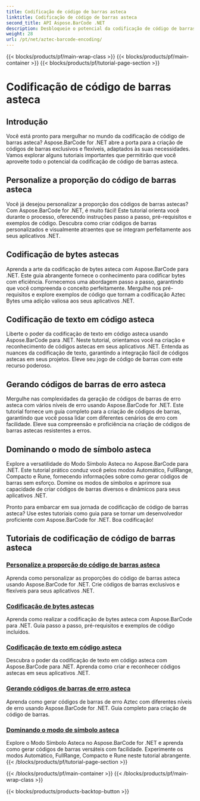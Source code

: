 ```yaml
---
title: Codificação de código de barras asteca
linktitle: Codificação de código de barras asteca
second_title: API Aspose.BarCode .NET
description: Desbloqueie o potencial da codificação de código de barras asteca com Aspose.BarCode para .NET. Personalize proporções de aspecto, crie códigos astecas codificados em texto e domine os modos de símbolo.
weight: 28
url: /pt/net/aztec-barcode-encoding/
---
```


{{< blocks/products/pf/main-wrap-class >}}
{{< blocks/products/pf/main-container >}}
{{< blocks/products/pf/tutorial-page-section >}}

# Codificação de código de barras asteca


## Introdução

Você está pronto para mergulhar no mundo da codificação de código de barras asteca? Aspose.BarCode for .NET abre a porta para a criação de códigos de barras exclusivos e flexíveis, adaptados às suas necessidades. Vamos explorar alguns tutoriais importantes que permitirão que você aproveite todo o potencial da codificação de código de barras asteca.

## Personalize a proporção do código de barras asteca

Você já desejou personalizar a proporção dos códigos de barras astecas? Com Aspose.BarCode for .NET, é muito fácil! Este tutorial orienta você durante o processo, oferecendo instruções passo a passo, pré-requisitos e exemplos de código. Descubra como criar códigos de barras personalizados e visualmente atraentes que se integram perfeitamente aos seus aplicativos .NET.

## Codificação de bytes astecas

Aprenda a arte da codificação de bytes asteca com Aspose.BarCode para .NET. Este guia abrangente fornece o conhecimento para codificar bytes com eficiência. Fornecemos uma abordagem passo a passo, garantindo que você compreenda o conceito perfeitamente. Mergulhe nos pré-requisitos e explore exemplos de código que tornam a codificação Aztec Bytes uma adição valiosa aos seus aplicativos .NET.

## Codificação de texto em código asteca

Liberte o poder da codificação de texto em código asteca usando Aspose.BarCode para .NET. Neste tutorial, orientamos você na criação e reconhecimento de códigos astecas em seus aplicativos .NET. Entenda as nuances da codificação de texto, garantindo a integração fácil de códigos astecas em seus projetos. Eleve seu jogo de código de barras com este recurso poderoso.

## Gerando códigos de barras de erro asteca

Mergulhe nas complexidades da geração de códigos de barras de erro asteca com vários níveis de erro usando Aspose.BarCode for .NET. Este tutorial fornece um guia completo para a criação de códigos de barras, garantindo que você possa lidar com diferentes cenários de erro com facilidade. Eleve sua compreensão e proficiência na criação de códigos de barras astecas resistentes a erros.

## Dominando o modo de símbolo asteca

Explore a versatilidade do Modo Símbolo Asteca no Aspose.BarCode para .NET. Este tutorial prático conduz você pelos modos Automático, FullRange, Compacto e Rune, fornecendo informações sobre como gerar códigos de barras sem esforço. Domine os modos de símbolos e aprimore sua capacidade de criar códigos de barras diversos e dinâmicos para seus aplicativos .NET.

Pronto para embarcar em sua jornada de codificação de código de barras asteca? Use estes tutoriais como guia para se tornar um desenvolvedor proficiente com Aspose.BarCode for .NET. Boa codificação!
## Tutoriais de codificação de código de barras asteca
### [Personalize a proporção do código de barras asteca](./aztec-aspect-ratio-customization/)
Aprenda como personalizar as proporções do código de barras asteca usando Aspose.BarCode for .NET. Crie códigos de barras exclusivos e flexíveis para seus aplicativos .NET.
### [Codificação de bytes astecas](./aztec-bytes-encoding/)
Aprenda como realizar a codificação de bytes asteca com Aspose.BarCode para .NET. Guia passo a passo, pré-requisitos e exemplos de código incluídos.
### [Codificação de texto em código asteca](./aztec-code-text-encoding/)
Descubra o poder da codificação de texto em código asteca com Aspose.BarCode para .NET. Aprenda como criar e reconhecer códigos astecas em seus aplicativos .NET.
### [Gerando códigos de barras de erro asteca](./aztec-error-level-example/)
Aprenda como gerar códigos de barras de erro Aztec com diferentes níveis de erro usando Aspose.BarCode for .NET. Guia completo para criação de código de barras.
### [Dominando o modo de símbolo asteca](./aztec-symbol-mode-example/)
Explore o Modo Símbolo Asteca no Aspose.BarCode for .NET e aprenda como gerar códigos de barras versáteis com facilidade. Experimente os modos Automático, FullRange, Compacto e Rune neste tutorial abrangente.
{{< /blocks/products/pf/tutorial-page-section >}}

{{< /blocks/products/pf/main-container >}}
{{< /blocks/products/pf/main-wrap-class >}}

{{< blocks/products/products-backtop-button >}}
